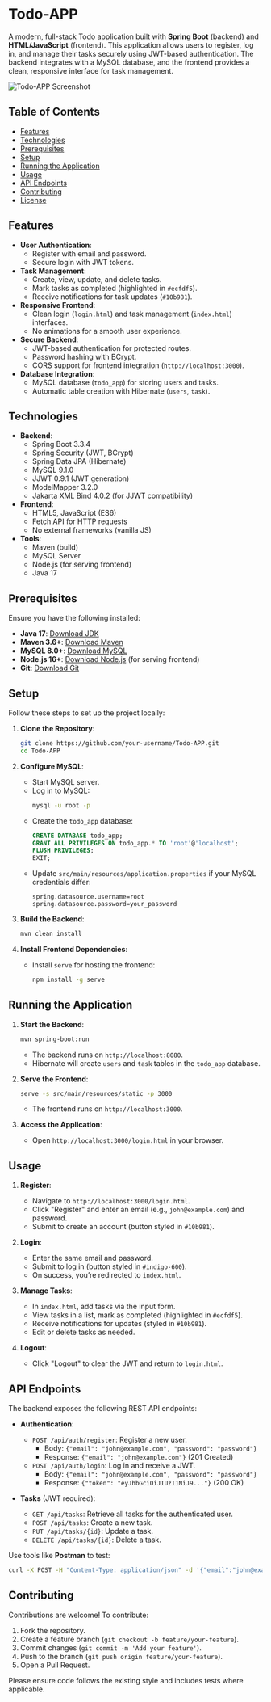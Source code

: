 # Todo-APP

A modern, full-stack Todo application built with **Spring Boot** (backend) and **HTML/JavaScript** (frontend). This application allows users to register, log in, and manage their tasks securely using JWT-based authentication. The backend integrates with a MySQL database, and the frontend provides a clean, responsive interface for task management.

![Todo-APP Screenshot](https://github.com/user-attachments/assets/369a595d-d47c-408d-ac40-f35da8b29ba1)


## Table of Contents
- [Features](#features)
- [Technologies](#technologies)
- [Prerequisites](#prerequisites)
- [Setup](#setup)
- [Running the Application](#running-the-application)
- [Usage](#usage)
- [API Endpoints](#api-endpoints)
- [Contributing](#contributing)
- [License](#license)

## Features
- **User Authentication**:
  - Register with email and password.
  - Secure login with JWT tokens.
- **Task Management**:
  - Create, view, update, and delete tasks.
  - Mark tasks as completed (highlighted in `#ecfdf5`).
  - Receive notifications for task updates (`#10b981`).
- **Responsive Frontend**:
  - Clean login (`login.html`) and task management (`index.html`) interfaces.
  - No animations for a smooth user experience.
- **Secure Backend**:
  - JWT-based authentication for protected routes.
  - Password hashing with BCrypt.
  - CORS support for frontend integration (`http://localhost:3000`).
- **Database Integration**:
  - MySQL database (`todo_app`) for storing users and tasks.
  - Automatic table creation with Hibernate (`users`, `task`).

## Technologies
- **Backend**:
  - Spring Boot 3.3.4
  - Spring Security (JWT, BCrypt)
  - Spring Data JPA (Hibernate)
  - MySQL 9.1.0
  - JJWT 0.9.1 (JWT generation)
  - ModelMapper 3.2.0
  - Jakarta XML Bind 4.0.2 (for JJWT compatibility)
- **Frontend**:
  - HTML5, JavaScript (ES6)
  - Fetch API for HTTP requests
  - No external frameworks (vanilla JS)
- **Tools**:
  - Maven (build)
  - MySQL Server
  - Node.js (for serving frontend)
  - Java 17

## Prerequisites
Ensure you have the following installed:
- **Java 17**: [Download JDK](https://www.oracle.com/java/technologies/javase-jdk17-downloads.html)
- **Maven 3.6+**: [Download Maven](https://maven.apache.org/download.cgi)
- **MySQL 8.0+**: [Download MySQL](https://dev.mysql.com/downloads/mysql/)
- **Node.js 16+**: [Download Node.js](https://nodejs.org/) (for serving frontend)
- **Git**: [Download Git](https://git-scm.com/downloads)

## Setup
Follow these steps to set up the project locally:

1. **Clone the Repository**:
   ```bash
   git clone https://github.com/your-username/Todo-APP.git
   cd Todo-APP
   ```

2. **Configure MySQL**:
   - Start MySQL server.
   - Log in to MySQL:
     ```bash
     mysql -u root -p
     ```
   - Create the `todo_app` database:
     ```sql
     CREATE DATABASE todo_app;
     GRANT ALL PRIVILEGES ON todo_app.* TO 'root'@'localhost';
     FLUSH PRIVILEGES;
     EXIT;
     ```
   - Update `src/main/resources/application.properties` if your MySQL credentials differ:
     ```properties
     spring.datasource.username=root
     spring.datasource.password=your_password
     ```

3. **Build the Backend**:
   ```bash
   mvn clean install
   ```

4. **Install Frontend Dependencies**:
   - Install `serve` for hosting the frontend:
     ```bash
     npm install -g serve
     ```

## Running the Application
1. **Start the Backend**:
   ```bash
   mvn spring-boot:run
   ```
   - The backend runs on `http://localhost:8080`.
   - Hibernate will create `users` and `task` tables in the `todo_app` database.

2. **Serve the Frontend**:
   ```bash
   serve -s src/main/resources/static -p 3000
   ```
   - The frontend runs on `http://localhost:3000`.

3. **Access the Application**:
   - Open `http://localhost:3000/login.html` in your browser.

## Usage
1. **Register**:
   - Navigate to `http://localhost:3000/login.html`.
   - Click "Register" and enter an email (e.g., `john@example.com`) and password.
   - Submit to create an account (button styled in `#10b981`).

2. **Login**:
   - Enter the same email and password.
   - Submit to log in (button styled in `#indigo-600`).
   - On success, you’re redirected to `index.html`.

3. **Manage Tasks**:
   - In `index.html`, add tasks via the input form.
   - View tasks in a list, mark as completed (highlighted in `#ecfdf5`).
   - Receive notifications for updates (styled in `#10b981`).
   - Edit or delete tasks as needed.

4. **Logout**:
   - Click "Logout" to clear the JWT and return to `login.html`.

## API Endpoints
The backend exposes the following REST API endpoints:

- **Authentication**:
  - `POST /api/auth/register`: Register a new user.
    - Body: `{"email": "john@example.com", "password": "password"}`
    - Response: `{"email": "john@example.com"}` (201 Created)
  - `POST /api/auth/login`: Log in and receive a JWT.
    - Body: `{"email": "john@example.com", "password": "password"}`
    - Response: `{"token": "eyJhbGciOiJIUzI1NiJ9..."}` (200 OK)

- **Tasks** (JWT required):
  - `GET /api/tasks`: Retrieve all tasks for the authenticated user.
  - `POST /api/tasks`: Create a new task.
  - `PUT /api/tasks/{id}`: Update a task.
  - `DELETE /api/tasks/{id}`: Delete a task.

Use tools like **Postman** to test:
```bash
curl -X POST -H "Content-Type: application/json" -d '{"email":"john@example.com","password":"password"}' http://localhost:8080/api/auth/login
```

## Contributing
Contributions are welcome! To contribute:
1. Fork the repository.
2. Create a feature branch (`git checkout -b feature/your-feature`).
3. Commit changes (`git commit -m 'Add your feature'`).
4. Push to the branch (`git push origin feature/your-feature`).
5. Open a Pull Request.

Please ensure code follows the existing style and includes tests where applicable.

